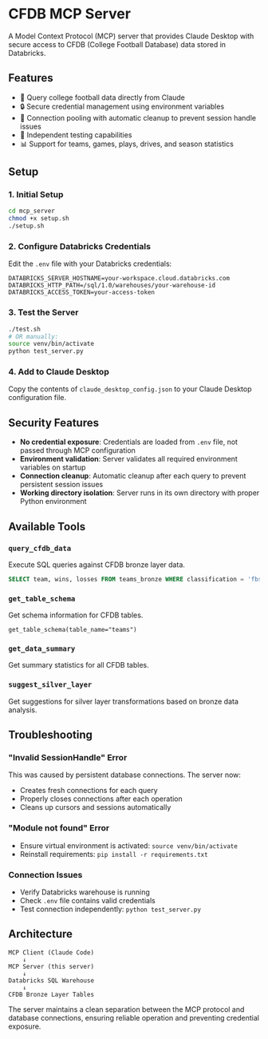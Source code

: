 # CFDB MCP Server

A Model Context Protocol (MCP) server that provides Claude Desktop with secure access to CFDB (College Football Database) data stored in Databricks.

## Features

- 🏈 Query college football data directly from Claude
- 🔒 Secure credential management using environment variables
- 🔄 Connection pooling with automatic cleanup to prevent session handle issues
- 🧪 Independent testing capabilities
- 📊 Support for teams, games, plays, drives, and season statistics

## Setup

### 1. Initial Setup
```bash
cd mcp_server
chmod +x setup.sh
./setup.sh
```

### 2. Configure Databricks Credentials
Edit the `.env` file with your Databricks credentials:
```env
DATABRICKS_SERVER_HOSTNAME=your-workspace.cloud.databricks.com
DATABRICKS_HTTP_PATH=/sql/1.0/warehouses/your-warehouse-id
DATABRICKS_ACCESS_TOKEN=your-access-token
```

### 3. Test the Server
```bash
./test.sh
# OR manually:
source venv/bin/activate
python test_server.py
```

### 4. Add to Claude Desktop
Copy the contents of `claude_desktop_config.json` to your Claude Desktop configuration file.

## Security Features

- **No credential exposure**: Credentials are loaded from `.env` file, not passed through MCP configuration
- **Environment validation**: Server validates all required environment variables on startup  
- **Connection cleanup**: Automatic cleanup after each query to prevent persistent session issues
- **Working directory isolation**: Server runs in its own directory with proper Python environment

## Available Tools

### `query_cfdb_data`
Execute SQL queries against CFDB bronze layer data.
```sql
SELECT team, wins, losses FROM teams_bronze WHERE classification = 'fbs' LIMIT 10
```

### `get_table_schema`
Get schema information for CFDB tables.
```
get_table_schema(table_name="teams")
```

### `get_data_summary`
Get summary statistics for all CFDB tables.

### `suggest_silver_layer`
Get suggestions for silver layer transformations based on bronze data analysis.

## Troubleshooting

### "Invalid SessionHandle" Error
This was caused by persistent database connections. The server now:
- Creates fresh connections for each query
- Properly closes connections after each operation  
- Cleans up cursors and sessions automatically

### "Module not found" Error
- Ensure virtual environment is activated: `source venv/bin/activate`
- Reinstall requirements: `pip install -r requirements.txt`

### Connection Issues
- Verify Databricks warehouse is running
- Check `.env` file contains valid credentials
- Test connection independently: `python test_server.py`

## Architecture

```
MCP Client (Claude Code) 
    ↓
MCP Server (this server)
    ↓ 
Databricks SQL Warehouse
    ↓
CFDB Bronze Layer Tables
```

The server maintains a clean separation between the MCP protocol and database connections, ensuring reliable operation and preventing credential exposure.